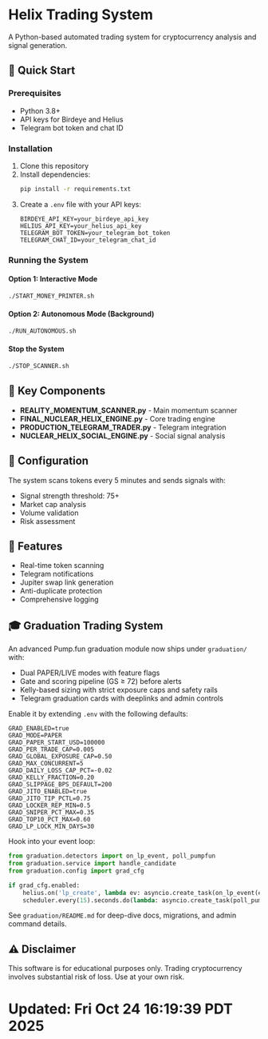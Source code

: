 # Helix Trading System

A Python-based automated trading system for cryptocurrency analysis and signal generation.

## 🚀 Quick Start

### Prerequisites
- Python 3.8+
- API keys for Birdeye and Helius
- Telegram bot token and chat ID

### Installation
1. Clone this repository
2. Install dependencies:
   ```bash
   pip install -r requirements.txt
   ```
3. Create a `.env` file with your API keys:
   ```
   BIRDEYE_API_KEY=your_birdeye_api_key
   HELIUS_API_KEY=your_helius_api_key
   TELEGRAM_BOT_TOKEN=your_telegram_bot_token
   TELEGRAM_CHAT_ID=your_telegram_chat_id
   ```

### Running the System

#### Option 1: Interactive Mode
```bash
./START_MONEY_PRINTER.sh
```

#### Option 2: Autonomous Mode (Background)
```bash
./RUN_AUTONOMOUS.sh
```

#### Stop the System
```bash
./STOP_SCANNER.sh
```

## 📁 Key Components

- **REALITY_MOMENTUM_SCANNER.py** - Main momentum scanner
- **FINAL_NUCLEAR_HELIX_ENGINE.py** - Core trading engine
- **PRODUCTION_TELEGRAM_TRADER.py** - Telegram integration
- **NUCLEAR_HELIX_SOCIAL_ENGINE.py** - Social signal analysis

## 🔧 Configuration

The system scans tokens every 5 minutes and sends signals with:
- Signal strength threshold: 75+
- Market cap analysis
- Volume validation
- Risk assessment

## 📱 Features

- Real-time token scanning
- Telegram notifications
- Jupiter swap link generation
- Anti-duplicate protection
- Comprehensive logging

## 🎓 Graduation Trading System

An advanced Pump.fun graduation module now ships under `graduation/` with:
- Dual PAPER/LIVE modes with feature flags
- Gate and scoring pipeline (GS ≥ 72) before alerts
- Kelly-based sizing with strict exposure caps and safety rails
- Telegram graduation cards with deeplinks and admin controls

Enable it by extending `.env` with the following defaults:

```
GRAD_ENABLED=true
GRAD_MODE=PAPER
GRAD_PAPER_START_USD=100000
GRAD_PER_TRADE_CAP=0.005
GRAD_GLOBAL_EXPOSURE_CAP=0.50
GRAD_MAX_CONCURRENT=5
GRAD_DAILY_LOSS_CAP_PCT=-0.02
GRAD_KELLY_FRACTION=0.20
GRAD_SLIPPAGE_BPS_DEFAULT=200
GRAD_JITO_ENABLED=true
GRAD_JITO_TIP_PCTL=0.75
GRAD_LOCKER_REP_MIN=0.5
GRAD_SNIPER_PCT_MAX=0.35
GRAD_TOP10_PCT_MAX=0.60
GRAD_LP_LOCK_MIN_DAYS=30
```

Hook into your event loop:

```python
from graduation.detectors import on_lp_event, poll_pumpfun
from graduation.service import handle_candidate
from graduation.config import grad_cfg

if grad_cfg.enabled:
    helius.on('lp_create', lambda ev: asyncio.create_task(on_lp_event(ev)))
    scheduler.every(15).seconds.do(lambda: asyncio.create_task(poll_pumpfun()))
```

See `graduation/README.md` for deep-dive docs, migrations, and admin command details.

## ⚠️ Disclaimer

This software is for educational purposes only. Trading cryptocurrency involves substantial risk of loss. Use at your own risk.
# Updated: Fri Oct 24 16:19:39 PDT 2025
